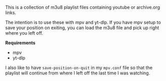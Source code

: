 This is a collection of m3u8 playlist files containing youtube or archive.org links.

The intention is to use these with mpv and yt-dlp. If you have mpv setup to save your position on exiting, you can load the m3u8 file and pick up right where you left off.

**Requirements**
- mpv
- yt-dlp

I also like to have `save-position-on-quit` in my `mpv.conf` file so that the playlist will continue from where I left off the last time I was watching.
